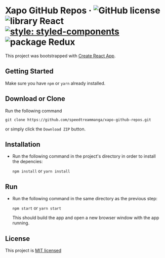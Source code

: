 # Xapo GitHub Repos &middot; ![GitHub license](https://img.shields.io/badge/license-MIT-blue.svg) ![library React](https://img.shields.io/badge/library-React-47c1ff.svg) [![style: styled-components](https://img.shields.io/badge/style-%F0%9F%92%85%20styled--components-orange.svg?colorB=daa357&colorA=db748e)](https://github.com/styled-components/styled-components) ![package Redux](https://img.shields.io/badge/package-REDUX-914cdb.svg)

This project was bootstrapped with [Create React App](https://github.com/facebookincubator/create-react-app).

## Getting Started
Make sure you have `npm` or `yarn` already installed.

## Download or Clone
Run the following command

`git clone https://github.com/speedtreammanga/xapo-github-repos.git`

or simply click the `Download ZIP` button.

## Installation
* Run the following command in the project's directory in order to install the depencies:

	`npm install` or `yarn install`

## Run
* Run the following command in the same directory as the previous step:

	`npm start` or `yarn start`

	This should build the app and open a new browser window with the app running.

## License
This project is [MIT licensed](https://github.com/speedtreammanga/xapo-github-repos/blob/master/LICENSE)
